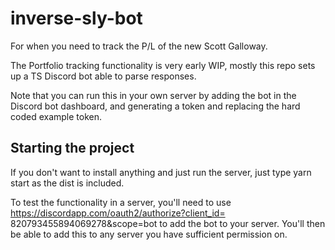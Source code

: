 # inverse-sly-bot

For when you need to track the P/L of the new Scott Galloway.

The Portfolio tracking functionality is very early WIP, mostly this repo sets up a TS Discord bot able to parse responses.

Note that you can run this in your own server by adding the bot in the Discord bot dashboard, and generating a token and replacing the hard coded example token.

## Starting the project

If you don't want to install anything and just run the server, just type yarn start as the dist is included.

To test the functionality in a server, you'll need to use https://discordapp.com/oauth2/authorize?client_id= 820793455894069278&scope=bot to add the bot to your server. You'll then be able to add this to any server you have sufficient permission on.
